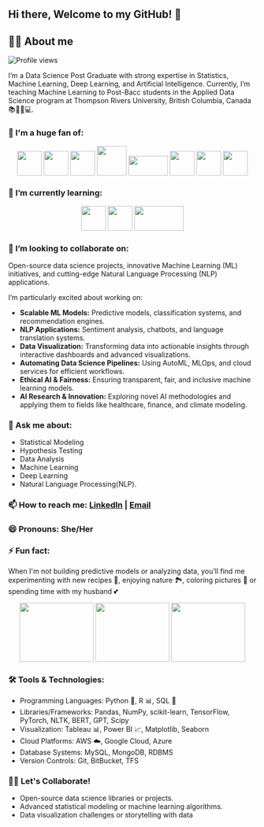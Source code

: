 ## Hi there, Welcome to my GitHub! 👋

## 🙋‍♂️ About me

![Profile views](https://komarev.com/ghpvc/?username=minolirm)

I’m a Data Science Post Graduate with strong expertise in Statistics, Machine Learning, Deep Learning, and Artificial Intelligence. Currently, I’m teaching Machine Learning to Post-Bacc students in the Applied Data Science program at Thompson Rivers University, British Columbia, Canada 📚👨‍🏫💻. 

### 🚀 I'm a huge fan of:

<p align="center">
  <img src="https://upload.wikimedia.org/wikipedia/commons/c/c3/Python-logo-notext.svg" width="50" height="50">
  <img src="https://upload.wikimedia.org/wikipedia/commons/1/1b/R_logo.svg" width="50" height="50">
  <img src="https://www.svgrepo.com/show/331760/sql-database-generic.svg" width="50" height="50">
  <img src="https://upload.wikimedia.org/wikipedia/en/d/dd/MySQL_logo.svg" width="60">
  <img src="https://upload.wikimedia.org/wikipedia/en/5/5a/MongoDB_Fores-Green.svg" width="80" height = "40" >
  <img src="https://upload.wikimedia.org/wikipedia/en/2/20/Power_BI_logo.svg" width="50" height = "50" >
  <img src="https://upload.wikimedia.org/wikipedia/commons/3/38/Jupyter_logo.svg" width="50" height = "50" >
  <img src="https://upload.wikimedia.org/wikipedia/en/1/1b/IBM_SPSS_v23.png" width="50" height = "50" >
  
</p>

### 🌱 I’m currently learning:
<p align="center">
<img src="https://upload.wikimedia.org/wikipedia/commons/9/93/Amazon_Web_Services_Logo.svg" width="50" height="50">
<img src="https://upload.wikimedia.org/wikipedia/commons/f/fa/Microsoft_Azure.svg" width="50" height="50">
<img src="https://upload.wikimedia.org/wikipedia/commons/5/51/Google_Cloud_logo.svg" width="100" height="50">

  
</p>

### 👯 I’m looking to collaborate on: 
Open-source data science projects,
innovative Machine Learning (ML) initiatives, and
cutting-edge Natural Language Processing (NLP) applications. 

I’m particularly excited about working on:

- **Scalable ML Models:** Predictive models, classification systems, and recommendation engines.
- **NLP Applications:** Sentiment analysis, chatbots, and language translation systems.
- **Data Visualization:** Transforming data into actionable insights through interactive dashboards and advanced visualizations.
- **Automating Data Science Pipelines:** Using AutoML, MLOps, and cloud services for efficient workflows.
- **Ethical AI & Fairness:** Ensuring transparent, fair, and inclusive machine learning models.
- **AI Research & Innovation:** Exploring novel AI methodologies and applying them to fields like healthcare, finance, and climate modeling.


### 💬 Ask me about:
 - Statistical Modeling
 - Hypothesis Testing
 - Data Analysis
 - Machine Learning
 - Deep Learning
 - Natural Language Processing(NLP).

### 📫 How to reach me: [LinkedIn](https://www.linkedin.com/in/minolimunasinghe) | [Email](mailto:minolimunasinghe@outlook.com)
### 😄 Pronouns: She/Her
### ⚡ Fun fact: 

When I'm not building predictive models or analyzing data, you’ll find me experimenting with new recipes 🍳, enjoying nature 🏞️, coloring pictures 🎨 or spending time with my husband 💕

<p align = "center">
  <img src="https://github.com/user-attachments/assets/99f4e735-7297-4911-a2f0-cb13b2a81304" width="150" height="120"> 
  <img src="https://github.com/user-attachments/assets/7fa5f2c7-a0e8-4cb0-b1c6-82abd2a833d7" width="150" height="120">
  <img src="https://github.com/user-attachments/assets/2e3b4e08-882e-4101-addd-0917cbaac48c" width="150" height="120">

</p>



### 🛠️ Tools & Technologies:

- Programming Languages: Python 🐍, R 📊, SQL 💾
- Libraries/Frameworks: Pandas, NumPy, scikit-learn, TensorFlow, PyTorch, NLTK, BERT, GPT, Scipy
- Visualization: Tableau 📊, Power BI 📈, Matplotlib, Seaborn
- Cloud Platforms: AWS ☁️, Google Cloud, Azure
- Database Systems: MySQL, MongoDB, RDBMS
- Version Controls: Git, BitBucket, TFS

### 👩‍💻 Let's Collaborate!

- Open-source data science libraries or projects.
- Advanced statistical modeling or machine learning algorithms.
- Data visualization challenges or storytelling with data


<!--
**minolirm/minolirm** is a ✨ _special_ ✨ repository because its `README.md` (this file) appears on your GitHub profile.

Here are some ideas to get you started:

- 🔭 I’m currently working on ...
- 🌱 I’m currently learning ...
- 👯 I’m looking to collaborate on ...
- 🤔 I’m looking for help with ...
- 💬 Ask me about ...
- 📫 How to reach me: ...
- 😄 Pronouns: ...
- ⚡ Fun fact: ...
-->
